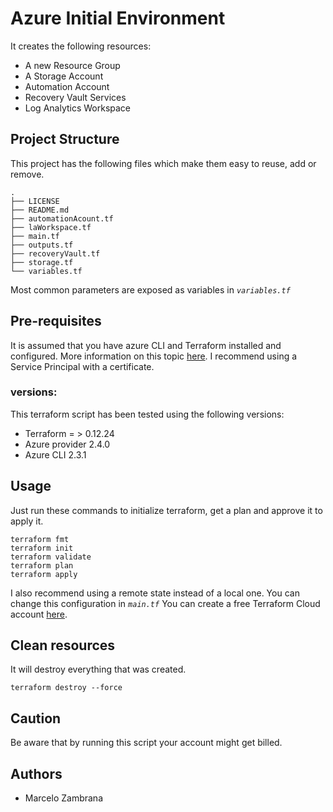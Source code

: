 # Azure Initial Environment

It creates the following resources:

* A new Resource Group
* A Storage Account
* Automation Account
* Recovery Vault Services
* Log Analytics Workspace

## Project Structure

This project has the following files which make them easy to reuse, add or remove.

```ssh
.
├── LICENSE
├── README.md
├── automationAcount.tf
├── laWorkspace.tf
├── main.tf
├── outputs.tf
├── recoveryVault.tf
├── storage.tf
└── variables.tf
```

Most common parameters are exposed as variables in _`variables.tf`_

## Pre-requisites

It is assumed that you have azure CLI and Terraform installed and configured.
More information on this topic [here](https://docs.microsoft.com/en-us/azure/virtual-machines/linux/terraform-install-configure). I recommend using a Service Principal with a certificate.

### versions:

This terraform script has been tested using the following versions:

* Terraform  = > 0.12.24
* Azure provider 2.4.0
* Azure CLI 2.3.1

## Usage

Just run these commands to initialize terraform, get a plan and approve it to apply it.

```ssh
terraform fmt
terraform init
terraform validate
terraform plan
terraform apply
```

I also recommend using a remote state instead of a local one. You can change this configuration in _`main.tf`_
You can create a free Terraform Cloud account [here](https://app.terraform.io).

## Clean resources

It will destroy everything that was created.

```ssh
terraform destroy --force
```

## Caution

Be aware that by running this script your account might get billed.

## Authors

* Marcelo Zambrana
